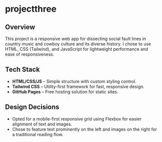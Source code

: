 # projectthree
## Overview
This project is a responsive web app for dissecting social fault lines in country music and cowboy culture and its diverse history. I chose to use HTML, CSS (Tailwind), and JavaScript for lightweight performance and ease of responsiveness.
## Tech Stack
- **HTML/CSS/JS** – Simple structure with custom styling control.
- **Tailwind CSS** – Utility-first framework for fast, responsive design.
- **GitHub Pages** – Free hosting solution for static sites.
## Design Decisions
- Opted for a mobile-first responsive grid using Flexbox for easier alignment of text and images.
- Chose to feature text prominently on the left and images on the right for a traditional reading flow.
